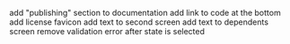 add "publishing" section to documentation
add link to code at the bottom
add license
favicon
add text to second screen
add text to dependents screen
remove validation error after state is selected
